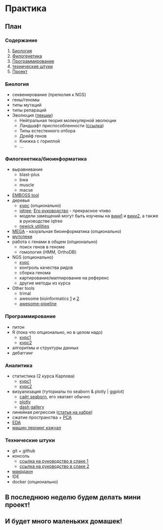 # Практика

## План

### Содержание

1. [Биология](#биология)
2. [Филогенетика](#филогенетика)
3. [Программирование](#программирование)
4. [технические штуки](#технические-штуки)
5. [Проект](#в-последнюю-неделю-будем-делать-мини-проект)

### Биология

- секвенирование (прелюлия к NGS)
- гены/геномы
- типы мутаций
- типы репараций
- Эволюция ([лекции](https://teach-in.ru/course/evolution-theory/material))
  - Нейтральная теория молекулярной эволюции
  - Ландшафт приспособленности ([ссылка](https://teach-in.ru/file/presentation/pdf/evolution-theory-M-2.pdf))
  - Типы естестенного отбора
  - Дрейф генов
  - Книжка с гориллой
  - ...

### Филогенетика/биоинформатика

- выравнивание
  - blast-plus
  - bwa
  - muscle
  - macse
- [EMBOSS tool](http://emboss.sourceforge.net/)
- деревья
  - [курс](https://stepik.org/course/2054/syllabus) (опционально)
  - [iqtree](http://www.iqtree.org/); [Его руководство](http://www.iqtree.org/doc/iqtree-doc.pdf) - прекрасное чтиво
  - модели замещений могут быть изучены на [вики1](https://en.wikipedia.org/wiki/Substitution_model) и [вики2](https://en.wikipedia.org/wiki/Models_of_DNA_evolution), а также в руководстве iqtree
  - [newick utilities](http://gensoft.pasteur.fr/docs/newick-utils/1.6/nwutils_tutorial.pdf)
- [MEGA](https://www.megasoftware.net/) - казуальная биоинформатика (опционально)
- [мутспеки](https://github.com/kpotoh/mutspec)
- работа с генами в общем (опционально)
  - поиск генов в геноме
  - гомология (HMM, OrthoDB)
- NGS (опционально)
  - [курс](https://stepik.org/course/1142)
  - контроль качества ридов
  - сборка генома
  - картирование/маппирование на референс
  - другие методы из курса
- Other tools
  - trimal
  - awesome bioinformatics [1](https://landof.dev/awesome/bioinformatics/) и [2](https://github.com/danielecook/Awesome-Bioinformatics)
  - [awesome-pipeline](https://github.com/pditommaso/awesome-pipeline)

### Программирование

- питон
- R (пока что опционально, но в целом надо)
  - [курс1](https://stepik.org/course/497)
  - [курс2](https://stepik.org/course/129)
- алгоритмы и структуры данных
- дебаггинг

### Аналитика

- статистика (2 курса Карпова)
  - [курс1](https://stepik.org/course/76/syllabus)
  - [курс2](https://stepik.org/course/524/syllabus)
- визуализация (туториалы по seaborn & plotly | ggplot)
  - [сайт seаborn](https://seaborn.pydata.org/), его хватает обычно
  - [plotly](https://plotly.com/python/)
  - [dash gallery](https://dash.gallery/Portal/)
- линейная регрессия ([статья на хабре](https://habr.com/ru/company/ods/blog/323890/))
- сжатие пространства + [PCA](https://mitofungen01.slack.com/archives/C026C7J703H/p1649514114034209?thread_ts=1649402088.778669&cid=C026C7J703H)
- [EDA](https://habr.com/ru/company/ods/blog/322626/)
- [машин лернинг кэжуал](https://stepik.org/course/4852/syllabus)

### Технические штуки

- git + github
- консоль
  - [ссылка на руководство в слаке 1](https://mitofungen01.slack.com/archives/C026G8E2F52/p1643988189613709)
  - [ссылка на руководство в слаке 2](https://mitofungen01.slack.com/archives/C026G8E2F52/p1643988482938139)
- [макрдаун](https://www.markdownguide.org/basic-syntax/)
- IDE
- docker (опционально)

## В последнюю неделю будем делать мини проект!

## И будет много маленьких домашек!
